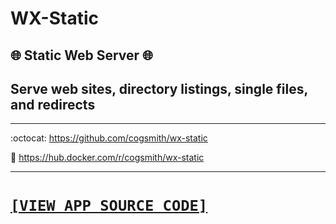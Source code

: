 # WX-Static

## :globe_with_meridians: Static Web Server :globe_with_meridians:
## Serve web sites, directory listings, single files, and redirects 

---

:octocat: https://github.com/cogsmith/wx-static

🐳 https://hub.docker.com/r/cogsmith/wx-static

---

<h1><code><a href='../../blob/main/app.js'>[VIEW APP SOURCE CODE]</a></code></h1>